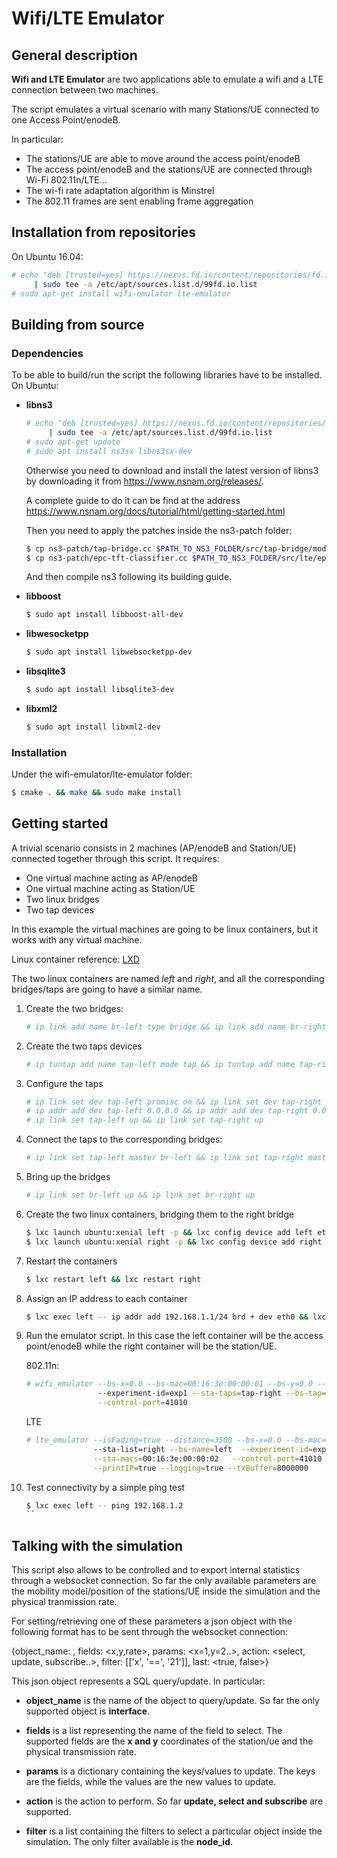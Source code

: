 # Wifi/LTE Emulator

## General description

**Wifi and LTE Emulator** are two applications able to emulate a wifi and a LTE connection between
two machines.

The script emulates a virtual scenario with many Stations/UE connected to one Access Point/enodeB.

In particular:

* The stations/UE are able to move around the access point/enodeB
* The access point/enodeB and the stations/UE are connected through Wi-Fi 802.11n/LTE...
* The wi-fi rate adaptation algorithm is Minstrel
* The 802.11 frames are sent enabling frame aggregation

## Installation from repositories

On Ubuntu 16.04:

```bash
# echo "deb [trusted=yes] https://nexus.fd.io/content/repositories/fd.io.master.ubuntu.$(lsb_release -sc).main/ ./" \
     | sudo tee -a /etc/apt/sources.list.d/99fd.io.list
# sudo apt-get install wifi-emulator lte-emulator
```

## Building from source

### Dependencies

To be able to build/run the script the following libraries have to be installed. On Ubuntu:

*
    **libns3**

    ```bash
    # echo "deb [trusted=yes] https://nexus.fd.io/content/repositories/fd.io.master.ubuntu.$(lsb_release -sc).main/ ./" \
         | sudo tee -a /etc/apt/sources.list.d/99fd.io.list
    # sudo apt-get update
    # sudo apt install ns3sx libns3sx-dev
    ```

    Otherwise you need to download and install the latest version of libns3 by downloading it from
    https://www.nsnam.org/releases/.

    A complete guide to do it can be find at the address
    https://www.nsnam.org/docs/tutorial/html/getting-started.html

    Then you need to apply the patches inside the ns3-patch folder:

    ```bash
    $ cp ns3-patch/tap-bridge.cc $PATH_TO_NS3_FOLDER/src/tap-bridge/model/tap-bridge.cc
    $ cp ns3-patch/epc-tft-classifier.cc $PATH_TO_NS3_FOLDER/src/lte/epc-tft-classifier.cc
    ```

    And then compile ns3 following its building guide.

* **libboost**

    ```bash
    $ sudo apt install libboost-all-dev
    ```

* **libwesocketpp**
    ```bash
    $ sudo apt install libwebsocketpp-dev
    ```

* **libsqlite3**

    ```bash
    $ sudo apt install libsqlite3-dev
    ```

* **libxml2**

    ```bash
    $ sudo apt install libxml2-dev
    ```

### Installation

Under the wifi-emulator/lte-emulator folder:

```bash
$ cmake . && make && sudo make install
```

## Getting started

A trivial scenario consists in 2 machines (AP/enodeB and Station/UE) connected together through this
script.
It requires:

* One virtual machine acting as AP/enodeB
* One virtual machine acting as Station/UE
* Two linux bridges
* Two tap devices

In this example the virtual machines are going to be linux containers, but it works with any virtual
machine.

Linux container reference: [LXD](https://linuxcontainers.org/lxd/getting-started-cli/)

The two linux containers are named *left* and *right*, and all the corresponding bridges/taps are
going to have a similar name.

1. Create the two bridges:

    ```bash
    # ip link add name br-left type bridge && ip link add name br-right type bridge
    ```

2. Create the two taps devices

    ```bash
    # ip tuntap add name tap-left mode tap && ip tuntap add name tap-right mode tap
    ```

3. Configure the taps

    ```bash
    # ip link set dev tap-left promisc on && ip link set dev tap-right promisc on
    # ip addr add dev tap-left 0.0.0.0 && ip addr add dev tap-right 0.0.0.0
    # ip link set tap-left up && ip link set tap-right up
    ```

4. Connect the taps to the corresponding bridges:

    ```bash
    # ip link set tap-left master br-left && ip link set tap-right master br-right
    ```

5. Bring up the bridges

    ```bash
    # ip link set br-left up && ip link set br-right up
    ```

6. Create the two linux containers, bridging them to the right bridge

    ```bash
    $ lxc launch ubuntu:xenial left -p && lxc config device add left eth0 nic nictype=bridged parent=br-left hwaddr=00:16:3e:00:00:01
    $ lxc launch ubuntu:xenial right -p && lxc config device add right eth0 nic nictype=bridged parent=br-right hwaddr=00:16:3e:00:00:02
    ```

7. Restart the containers

    ```bash
    $ lxc restart left && lxc restart right
    ```

8. Assign an IP address to each container

    ```bash
    $ lxc exec left -- ip addr add 192.168.1.1/24 brd + dev eth0 && lxc exec right -- ip addr add 192.168.1.2/24 brd + dev eth0
    ```

9. Run the emulator script. In this case the left container will be the access point/enodeB while
the right container will be the station/UE.

    802.11n:

    ```bash
    # wifi_emulator --bs-x=0.0 --bs-mac=00:16:3e:00:00:01 --bs-y=0.0 --n-sta=1 --sta-list=right --bs-name=left \
                    --experiment-id=exp1 --sta-taps=tap-right --bs-tap=tap-left --sta-macs=00:16:3e:00:00:02   \
                    --control-port=41010
    ```

    LTE

    ```bash
    # lte_emulator --isFading=true --distance=3500 --bs-x=0.0 --bs-mac=00:16:3e:00:00:01 --bs-y=0.0 --n-sta=1          \
                   --sta-list=right --bs-name=left  --experiment-id=exp1 --sta-taps=tap-right --bs-tap=tap-left        \
                   --sta-macs=00:16:3e:00:00:02   --control-port=41010 --sta-ips=192.168.1.2/24 --bs-ip=192.168.1.1/24 \
                   --printIP=true --logging=true --txBuffer=8000000
    ```

10. Test connectivity by a simple ping test

    ```bash
    $ lxc exec left -- ping 192.168.1.2
    ``

## Talking with the simulation

This script also allows to be controlled and to export internal statistics through a websocket
connection. So far the only available parameters are the mobility model/position of the stations/UE
inside the simulation and the physical tranmission rate.

For setting/retrieving one of these parameters a json object with the following format has to be
sent through the websocket connection:

{object_name: <interface>, fields: <x,y,rate>, params: <x=1,y=2..>, action: <select, update, subscribe..>, filter: [['x', '==', '21']], last: <true, false>}

This json object represents a SQL query/update. In particular:


* **object_name** is the name of the object to query/update. So far the only supported object is
**interface**.

* **fields** is a list representing the name of the field to select. The supported fields are the
**x and y** coordinates of the station/ue and the physical transmission rate.

* **params** is a dictionary containing the keys/values to update. The keys are the fields, while
the values are the new values to update.

* **action** is the action to perform. So far **update, select and subscribe** are supported.

* **filter** is a list containing the filters to select a particular object inside the simulation.
The only filter available is the **node_id**.
